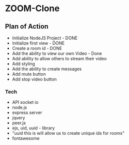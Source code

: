 # ZOOM-Clone

## Plan of Action

- Initialize NodeJS Project - DONE
- Initialize first view - DONE
- Create a room id - DONE
- Add the ability to view our own Video - Done
- Add ability to allow others to stream their video
- Add styling
- Add the ability to create messages
- Add mute button
- Add stop video button

### Tech

- API socket io
- node.js
- express server
- jquery
- peer.js
- ejs, uid, uuid - library
- "uuid this is will allow us to create unique ids for rooms"
- fontawesome
